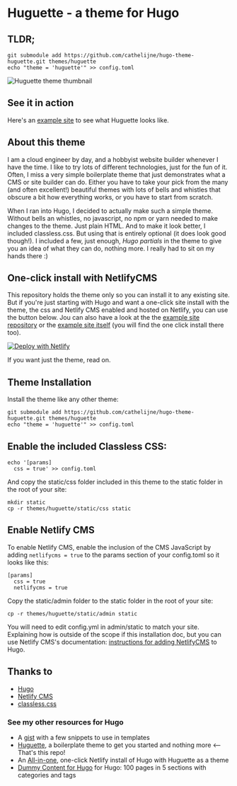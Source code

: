 # Huguette - a theme for Hugo

## TLDR;
```
git submodule add https://github.com/cathelijne/hugo-theme-huguette.git themes/huguette
echo "theme = 'huguette'" >> config.toml
```
![Huguette theme thumbnail](https://github.com/cathelijne/hugo-theme-huguette/blob/main/images/screenshot.png?raw=true)

## See it in action
Here's an [example site](https://huguette.netlify.app/) to see what Huguette looks like.

## About this theme
I am a cloud engineer by day, and a hobbyist website builder whenever I have the time. I like to try lots of different technologies, just for the fun of it. 
Often, I miss a very simple boilerplate theme that just demonstrates what a CMS or site builder can do. Either you have to take your pick from the many (and often excellent!) beautiful themes with lots of bells and whistles that obscure a bit how everything works, or you have to start from scratch.

When I ran into Hugo, I decided to actually make such a simple theme. Without bells an whistles, no javascript, no npm or yarn needed to make changes to the theme. Just plain HTML. And to make it look better, I included classless.css. But using that is entirely optional (it does look good though!). I included a few, just enough, _Hugo partials_ in the theme to give you an idea of what they can do, nothing more. I really had to sit on my hands there :)

## One-click install with NetlifyCMS
This repository holds the theme only so you can install it to any existing site. But if you're just starting with Hugo and want a one-click site install with the theme, the css and Netlify CMS enabled and hosted on Netlify, you can use the button below.
Jou can also have a look at the the [example site repository](https://github.com/cathelijne/hugo-huguette-example) or the [example site itself](https://huguette.netlify.app/) (you will find the one click install there too).

[![Deploy with Netlify](https://www.netlify.com/img/deploy/button.svg)](https://app.netlify.com/start/deploy?repository=https://github.com/cathelijne/hugo-huguette-example&stack=cms)

If you want just the theme, read on.

## Theme Installation
Install the theme like any other theme:
```
git submodule add https://github.com/cathelijne/hugo-theme-huguette.git themes/huguette
echo "theme = 'huguette'" >> config.toml
```

## Enable the included Classless CSS:
```
echo '[params]
  css = true' >> config.toml
```
And copy the static/css folder included in this theme to the static folder in the root of your site:
```
mkdir static
cp -r themes/huguette/static/css static
```
## Enable Netlify CMS
To enable Netlify CMS, enable the inclusion of the CMS JavaScript by adding `netlifycms = true` to the params section of your config.toml so it looks like this:
```
[params]
  css = true
  netlifycms = true
```
Copy the static/admin folder to the static folder in the root of your site:
```
cp -r themes/huguette/static/admin static
```
You will need to edit config.yml in admin/static to match your site. Explaining how is outside of the scope if this installation doc, but you can use Netlify CMS's documentation: [instructions for adding NetlifyCMS](https://www.netlifycms.org/docs/hugo/) to Hugo.

## Thanks to
- [Hugo](https://gohugo.io)
- [Netlify CMS](https://www.netlifycms.org/)
- [classless.css](https://classless.de/)

### See my other resources for Hugo
- A [gist](https://gist.github.com/cathelijne/cc7b3b00725f70605321b138dc16f2a8) with a few snippets to use in templates
- [Huguette](https://github.com/cathelijne/hugo-theme-huguette), a boilerplate theme to get you started and nothing more <-- That's this repo!
- An [All-in-one](https://github.com/cathelijne/hugo-huguette-example), one-click Netlify install of Hugo with Huguette as a theme
- [Dummy Content for Hugo](https://github.com/cathelijne/hugo-dummy-content) for Hugo: 100 pages in 5 sections with categories and tags
